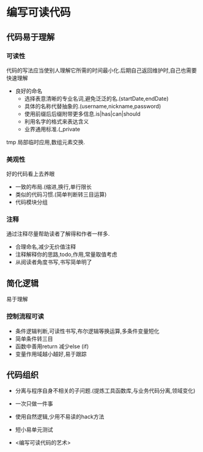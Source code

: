 # 编写可读代码

## 代码易于理解
### 可读性
代码的写法应当使别人理解它所需的时间最小化.后期自己返回维护时,自己也需要快速理解
- 良好的命名
  * 选择表意清晰的专业名词,避免泛泛的名.(startDate,endDate)
  * 具体的名称代替抽象的.(username,nickname,password)
  * 使用前缀后后缀附带更多信息.is|has|can|should
  * 利用名字的格式来表达含义
  * 业界通用标准.(_private
  
 tmp 局部临时应用,数组元素交换.<br>
 
 ### 美观性
 好的代码看上去养眼
 
 - 一致的布局.(缩进,换行,单行限长
 - 类似的代码习惯.(简单判断转三目运算)
 - 代码模块分组

### 注释
通过注释尽量帮助读者了解得和作者一样多.

- 合理命名,减少无价值注释
- 注释解释你的思路,todo,作用,常量取值考虑
- 从阅读者角度书写,书写简单明了

## 简化逻辑
易于理解

### 控制流程可读
- 条件逻辑判断,可读性书写,布尔逻辑等换运算,多条件变量短化
- 简单条件转三目
- 函数中善用return 减少else (if)
- 变量作用域越小越好,易于跟踪

## 代码组织

- 分离与程序自身不相关的子问题.(提炼工具函数库,与业务代码分离,领域变化)
- 一次只做一件事
- 使用自然逻辑,少用不易读的hack方法
- 短小易单元测试








- <编写可读代码的艺术>
